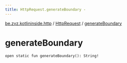 ```yaml
---
title: HttpRequest.generateBoundary - 
---
```


[be.zvz.kotlininside.http](../index.html) / [HttpRequest](index.html) / [generateBoundary](./generate-boundary.html)

# generateBoundary

`open static fun generateBoundary(): String!`